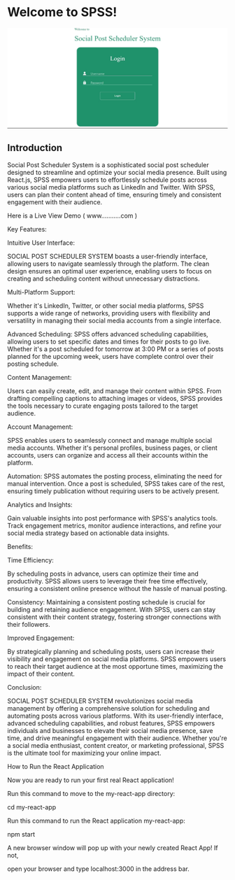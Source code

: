 # Welcome to SPSS!
![Teams Build SPSS](public/ssps.jpg)



## Introduction

Social Post Scheduler System is a sophisticated social post scheduler designed to streamline and optimize your social media presence. Built using React.js, SPSS empowers users to effortlessly schedule posts across various social media platforms such as LinkedIn and Twitter. With SPSS, users can plan their content ahead of time, ensuring timely and consistent engagement with their audience.

Here is a Live View Demo ( www...........com )

Key Features:

Intuitive User Interface:

SOCIAL POST SCHEDULER SYSTEM boasts a user-friendly interface, allowing users to navigate seamlessly through the platform. The clean design ensures an optimal user experience, enabling users to focus on creating and scheduling content without unnecessary distractions.

Multi-Platform Support:

Whether it's LinkedIn, Twitter, or other social media platforms, SPSS supports a wide range of networks, providing users with flexibility and versatility in managing their social media accounts from a single interface.

Advanced Scheduling: SPSS offers advanced scheduling capabilities, allowing users to set specific dates and times for their posts to go live. Whether it's a post scheduled for tomorrow at 3:00 PM or a series of posts planned for the upcoming week, users have complete control over their posting schedule.

Content Management:

Users can easily create, edit, and manage their content within SPSS. From drafting compelling captions to attaching images or videos, SPSS provides the tools necessary to curate engaging posts tailored to the target audience.

Account Management:

SPSS enables users to seamlessly connect and manage multiple social media accounts. Whether it's personal profiles, business pages, or client accounts, users can organize and access all their accounts within the platform.

Automation: SPSS automates the posting process, eliminating the need for manual intervention. Once a post is scheduled, SPSS takes care of the rest, ensuring timely publication without requiring users to be actively present.

Analytics and Insights:

Gain valuable insights into post performance with SPSS's analytics tools. Track engagement metrics, monitor audience interactions, and refine your social media strategy based on actionable data insights.

Benefits:

Time Efficiency:

By scheduling posts in advance, users can optimize their time and productivity. SPSS allows users to leverage their free time effectively, ensuring a consistent online presence without the hassle of manual posting.

Consistency: Maintaining a consistent posting schedule is crucial for building and retaining audience engagement. With SPSS, users can stay consistent with their content strategy, fostering stronger connections with their followers.

Improved Engagement:

By strategically planning and scheduling posts, users can increase their visibility and engagement on social media platforms. SPSS empowers users to reach their target audience at the most opportune times, maximizing the impact of their content.

Conclusion:

SOCIAL POST SCHEDULER SYSTEM revolutionizes social media management by offering a comprehensive solution for scheduling and automating posts across various platforms. With its user-friendly interface, advanced scheduling capabilities, and robust features, SPSS empowers individuals and businesses to elevate their social media presence, save time, and drive meaningful engagement with their audience. Whether you're a social media enthusiast, content creator, or marketing professional, SPSS is the ultimate tool for maximizing your online impact.

How to Run the React Application

Now you are ready to run your first real React application!

Run this command to move to the my-react-app directory:

cd my-react-app

Run this command to run the React application my-react-app:

npm start

A new browser window will pop up with your newly created React App! If not,

open your browser and type localhost:3000 in the address bar.
